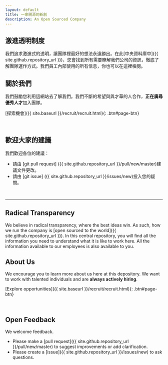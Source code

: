 ```yaml
---
layout: default
title: 一家開源的新創
description: An Open Sourced Company
---
```


## 激進透明制度

我們追求激進式的透明，讓團隊裡最好的想法永遠勝出。在此[中央資料庫中]({{ site.github.repository_url }})，您會找到所有需要瞭解我們公司的資訊，徹底了解團隊運作方式。我們員工內部使用的所有信息，你也可以在這裡檢閱。

## 關於我們
我們鼓勵您利用這網站去了解我們。我們不斷的希望與與才華的人合作，**正在廣尋優秀人才**加入團隊。

[探索機會]({{ site.baseurl }}/recruit/recruit.html){: .btn#page-btn}

<br>

## 歡迎大家的建議

我們歡迎各位的建議：
* 請由 [git pull request] ({{ site.github.repository_url }}/pull/new/master)建議文件更改。
* 請由 [git issue] ({{ site.github.repository_url }}/issues/new)投入您的疑問。

<br>

---

## Radical Transparency 

We believe in radical transparency, where the best ideas win. As such, how we run the company is [open sourced to the world]({{ site.github.repository_url }}). In this central repository, you will find all the information you need to understand what it is like to work here. All the information available to our employees is also available to you.

## About Us
We encourage you to learn more about us here at this depository. We want to work with talented individuals and are **always actively hiring**. 

[Explore opportunities]({{ site.baseurl }}/recruit/recruit.html){: .btn#page-btn}

<br>

## Open Feedback

We welcome feedback.
* Please make a [pull request]({{ site.github.repository_url }}/pull/new/master) to suggest improvements or add clarification.
* Please create a [issue]({{ site.github.repository_url }}/issues/new) to ask questions.

